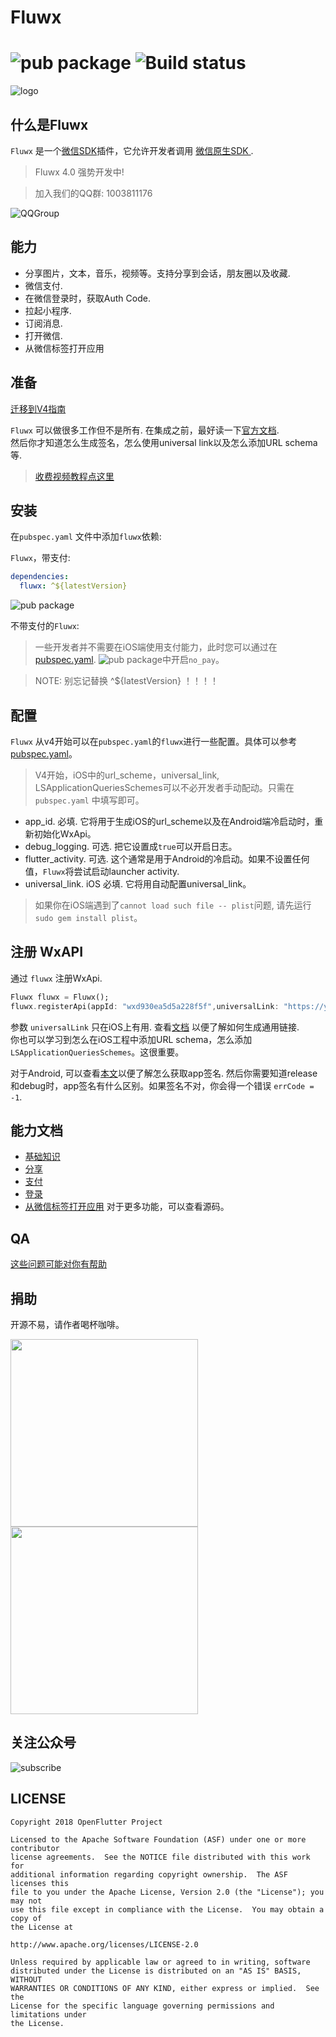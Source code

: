 # Fluwx
![pub package](https://img.shields.io/pub/v/fluwx.svg)
![Build status](https://github.com/OpenFlutter/fluwx/actions/workflows/build_test.yml/badge.svg)
======

![logo](https://gitee.com/OpenFlutter/resoures-repository/raw/master/fluwx/fluwx_logo.png)

## 什么是Fluwx
`Fluwx` 是一个[微信SDK](https://developers.weixin.qq.com/doc/oplatform/Mobile_App/Resource_Center_Homepage.html)插件，它允许开发者调用
[微信原生SDK ](https://developers.weixin.qq.com/doc/oplatform/Mobile_App/Resource_Center_Homepage.html).


> Fluwx 4.0 强势开发中!


> 加入我们的QQ群: 1003811176

![QQGroup](https://gitee.com/OpenFlutter/resoures-repository/raw/master/common/flutter.png)

## 能力

- 分享图片，文本，音乐，视频等。支持分享到会话，朋友圈以及收藏.
- 微信支付.
- 在微信登录时，获取Auth Code.
- 拉起小程序.
- 订阅消息.
- 打开微信.
- 从微信标签打开应用

## 准备

[迁移到V4指南](./doc/MIGRATE_TO_V4_CN.md)

`Fluwx` 可以做很多工作但不是所有. 在集成之前，最好读一下[官方文档](https://open.weixin.qq.com/cgi-bin/showdocument?action=dir_list&t=resource/res_list&verify=1).  
 然后你才知道怎么生成签名，怎么使用universal link以及怎么添加URL schema等.

> [收费视频教程点这里](https://study.163.com/course/introduction.htm?share=2&shareId=480000001896427&courseId=1209174838&_trace_c_p_k2_=e72467dc0df540579287a8ea996344a4)
>
## 安装

在`pubspec.yaml` 文件中添加`fluwx`依赖:

`Fluwx`，带支付:

```yaml
dependencies:
  fluwx: ^${latestVersion}
```
![pub package](https://img.shields.io/pub/v/fluwx.svg)

不带支付的`Fluwx`:

> 一些开发者并不需要在iOS端使用支付能力，此时您可以通过在[pubspec.yaml](./example/pubspec.yaml).
![pub package](https://img.shields.io/pub/v/fluwx_no_pay.svg)中开启`no_pay`。

> NOTE: 别忘记替换 ^${latestVersion} ！！！！

## 配置

`Fluwx` 从v4开始可以在`pubspec.yaml`的`fluwx`进行一些配置。具体可以参考[pubspec.yaml](./example/pubspec.yaml)。

> V4开始，iOS中的url_scheme，universal_link, LSApplicationQueriesSchemes可以不必开发者手动配动。只需在`pubspec.yaml`
> 中填写即可。

- app_id. 必填. 它将用于生成iOS的url_scheme以及在Android端冷启动时，重新初始化WxApi。
- debug_logging. 可选. 把它设置成`true`可以开启日志。
- flutter_activity. 可选. 这个通常是用于Android的冷启动。如果不设置任何值，`Fluwx`将尝试启动launcher activity.
- universal_link. iOS 必填. 它将用自动配置universal_link。

> 如果你在iOS端遇到了`cannot load such file -- plist`问题, 请先运行`sudo gem install plist`。


## 注册 WxAPI

通过 `fluwx` 注册WxApi.

```dart
Fluwx fluwx = Fluwx();
fluwx.registerApi(appId: "wxd930ea5d5a228f5f",universalLink: "https://your.univerallink.com/link/");
```

参数 `universalLink` 只在iOS上有用. 查看[文档](https://developers.weixin.qq.com/doc/oplatform/Mobile_App/Access_Guide/iOS.html) 以便了解如何生成通用链接.  
 你也可以学习到怎么在iOS工程中添加URL schema，怎么添加`LSApplicationQueriesSchemes`。这很重要。

对于Android, 可以查看[本文](https://developers.weixin.qq.com/doc/oplatform/Downloads/Android_Resource.html)以便了解怎么获取app签名.
然后你需要知道release和debug时，app签名有什么区别。如果签名不对，你会得一个错误 `errCode = -1`.

## 能力文档

- [基础知识](./doc/BASIC_KNOWLEDGE_CN.md)
- [分享](./doc/SHARE_CN.md)
- [支付](./doc/PAYMENT_CN.md)
- [登录](./doc/AUTH_CN.md)
- [从微信标签打开应用](./doc/LAUNCH_APP_FROM_H5_CN.md)
对于更多功能，可以查看源码。

## QA

[这些问题可能对你有帮助](./doc/QA_CN.md)

## 捐助
开源不易，请作者喝杯咖啡。

<img src="https://gitee.com/OpenFlutter/resoures-repository/raw/master/common/wx.jpeg" height="300">  <img src="https://gitee.com/OpenFlutter/resoures-repository/raw/master/common/ali.jpeg" height="300">

## 关注公众号
![subscribe](https://gitee.com/OpenFlutter/resoures-repository/raw/master/fluwx/wx_subscription.png)

## LICENSE

    Copyright 2018 OpenFlutter Project

    Licensed to the Apache Software Foundation (ASF) under one or more contributor
    license agreements.  See the NOTICE file distributed with this work for
    additional information regarding copyright ownership.  The ASF licenses this
    file to you under the Apache License, Version 2.0 (the "License"); you may not
    use this file except in compliance with the License.  You may obtain a copy of
    the License at

    http://www.apache.org/licenses/LICENSE-2.0

    Unless required by applicable law or agreed to in writing, software
    distributed under the License is distributed on an "AS IS" BASIS, WITHOUT
    WARRANTIES OR CONDITIONS OF ANY KIND, either express or implied.  See the
    License for the specific language governing permissions and limitations under
    the License.





